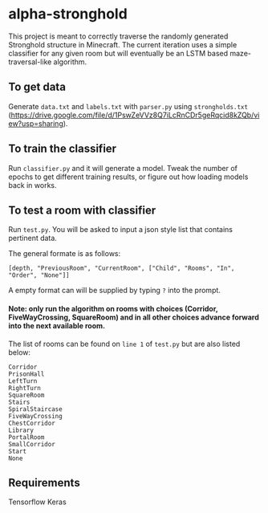 # alpha-stronghold

This project is meant to correctly traverse the randomly generated Stronghold structure in Minecraft. 
The current iteration uses a simple classifier for any given room but will eventually be an LSTM based maze-traversal-like algorithm.

## To get data
Generate ```data.txt``` and ```labels.txt``` with ```parser.py``` using ```strongholds.txt``` (https://drive.google.com/file/d/1PswZeVVz8Q7iLcRnCDr5geRqcid8kZQb/view?usp=sharing).

## To train the classifier
Run ```classifier.py``` and it will generate a model. Tweak the number of epochs to get different training results, or figure out how loading models back in works.

## To test a room with classifier
Run ```test.py```. You will be asked to input a json style list that contains pertinent data.

The general formate is as follows:

```[depth, "PreviousRoom", "CurrentRoom", ["Child", "Rooms", "In", "Order", "None"]]```

A empty format can will be supplied by typing ```?``` into the prompt.

#### Note: only run the algorithm on rooms with choices (Corridor, FiveWayCrossing, SquareRoom) and in all other choices advance forward into the next available room.

The list of rooms can be found on ```line 1``` of ```test.py``` but are also listed below:

```
Corridor
PrisonHall
LeftTurn
RightTurn
SquareRoom
Stairs
SpiralStaircase
FiveWayCrossing
ChestCorridor
Library
PortalRoom
SmallCorridor
Start
None
```

## Requirements
Tensorflow
Keras

